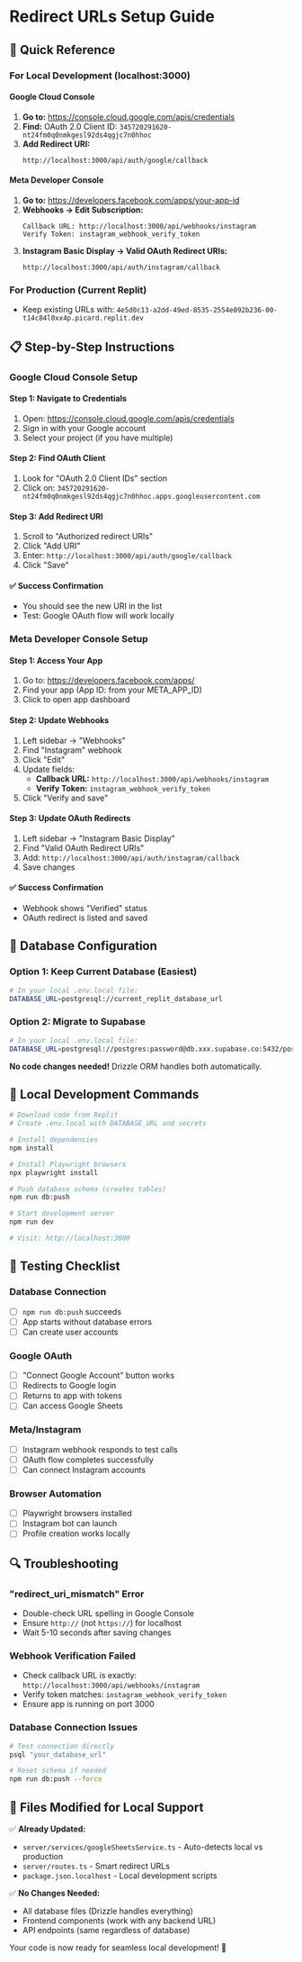 # Redirect URLs Setup Guide

## 🎯 Quick Reference

### For Local Development (localhost:3000)

#### Google Cloud Console
1. **Go to:** https://console.cloud.google.com/apis/credentials
2. **Find:** OAuth 2.0 Client ID: `345720291620-nt24fm0q0nmkgesl92ds4qgjc7n0hhoc`
3. **Add Redirect URI:**
   ```
   http://localhost:3000/api/auth/google/callback
   ```

#### Meta Developer Console
1. **Go to:** https://developers.facebook.com/apps/your-app-id
2. **Webhooks → Edit Subscription:**
   ```
   Callback URL: http://localhost:3000/api/webhooks/instagram
   Verify Token: instagram_webhook_verify_token
   ```
3. **Instagram Basic Display → Valid OAuth Redirect URIs:**
   ```
   http://localhost:3000/api/auth/instagram/callback
   ```

### For Production (Current Replit)
- Keep existing URLs with: `4e5d0c13-a2dd-49ed-8535-2554e092b236-00-t14c84l0xx4p.picard.replit.dev`

## 📋 Step-by-Step Instructions

### Google Cloud Console Setup

#### Step 1: Navigate to Credentials
1. Open: https://console.cloud.google.com/apis/credentials
2. Sign in with your Google account
3. Select your project (if you have multiple)

#### Step 2: Find OAuth Client
1. Look for "OAuth 2.0 Client IDs" section
2. Click on: `345720291620-nt24fm0q0nmkgesl92ds4qgjc7n0hhoc.apps.googleusercontent.com`

#### Step 3: Add Redirect URI
1. Scroll to "Authorized redirect URIs"
2. Click "Add URI"
3. Enter: `http://localhost:3000/api/auth/google/callback`
4. Click "Save"

#### ✅ Success Confirmation
- You should see the new URI in the list
- Test: Google OAuth flow will work locally

### Meta Developer Console Setup

#### Step 1: Access Your App
1. Go to: https://developers.facebook.com/apps/
2. Find your app (App ID: from your META_APP_ID)
3. Click to open app dashboard

#### Step 2: Update Webhooks
1. Left sidebar → "Webhooks"
2. Find "Instagram" webhook
3. Click "Edit"
4. Update fields:
   - **Callback URL:** `http://localhost:3000/api/webhooks/instagram`
   - **Verify Token:** `instagram_webhook_verify_token`
5. Click "Verify and save"

#### Step 3: Update OAuth Redirects
1. Left sidebar → "Instagram Basic Display"
2. Find "Valid OAuth Redirect URIs"
3. Add: `http://localhost:3000/api/auth/instagram/callback`
4. Save changes

#### ✅ Success Confirmation
- Webhook shows "Verified" status
- OAuth redirect is listed and saved

## 🔧 Database Configuration

### Option 1: Keep Current Database (Easiest)
```bash
# In your local .env.local file:
DATABASE_URL=postgresql://current_replit_database_url
```

### Option 2: Migrate to Supabase
```bash
# In your local .env.local file:
DATABASE_URL=postgresql://postgres:password@db.xxx.supabase.co:5432/postgres
```

**No code changes needed!** Drizzle ORM handles both automatically.

## 🚀 Local Development Commands

```bash
# Download code from Replit
# Create .env.local with DATABASE_URL and secrets

# Install dependencies
npm install

# Install Playwright browsers
npx playwright install

# Push database schema (creates tables)
npm run db:push

# Start development server
npm run dev

# Visit: http://localhost:3000
```

## 🧪 Testing Checklist

### Database Connection
- [ ] `npm run db:push` succeeds
- [ ] App starts without database errors
- [ ] Can create user accounts

### Google OAuth
- [ ] "Connect Google Account" button works
- [ ] Redirects to Google login
- [ ] Returns to app with tokens
- [ ] Can access Google Sheets

### Meta/Instagram
- [ ] Instagram webhook responds to test calls
- [ ] OAuth flow completes successfully
- [ ] Can connect Instagram accounts

### Browser Automation  
- [ ] Playwright browsers installed
- [ ] Instagram bot can launch
- [ ] Profile creation works locally

## 🔍 Troubleshooting

### "redirect_uri_mismatch" Error
- Double-check URL spelling in Google Console
- Ensure `http://` (not `https://`) for localhost
- Wait 5-10 seconds after saving changes

### Webhook Verification Failed
- Check callback URL is exactly: `http://localhost:3000/api/webhooks/instagram`
- Verify token matches: `instagram_webhook_verify_token`
- Ensure app is running on port 3000

### Database Connection Issues
```bash
# Test connection directly
psql "your_database_url"

# Reset schema if needed
npm run db:push --force
```

## 📁 Files Modified for Local Support

✅ **Already Updated:**
- `server/services/googleSheetsService.ts` - Auto-detects local vs production
- `server/routes.ts` - Smart redirect URLs
- `package.json.localhost` - Local development scripts

✅ **No Changes Needed:**
- All database files (Drizzle handles everything)
- Frontend components (work with any backend URL)
- API endpoints (same regardless of database)

Your code is now ready for seamless local development! 🎉